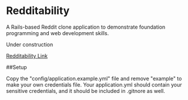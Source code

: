 # Redditability

A Rails-based Reddit clone application to demonstrate foundation programming and web development skills.

Under construction

[Redditability Link](http://redditability.herokuapp.com/)

##Setup

Copy the "config/application.example.yml" file and remove "example" to make your own credentials file. Your application.yml should contain your sensitive credentials, and it should be included in .gitnore as well.